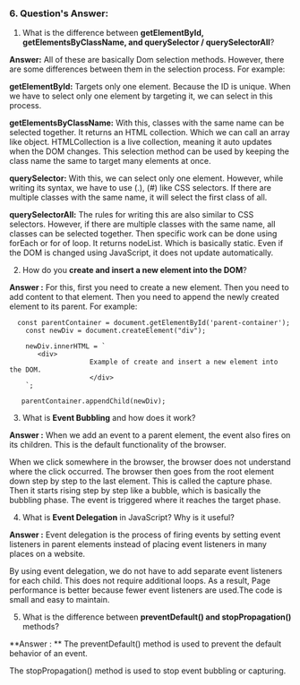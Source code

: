 
### 6. Question's Answer:

1. What is the difference between **getElementById, getElementsByClassName, and querySelector / querySelectorAll**?

**Answer:** All of these are basically Dom selection methods. However, there are some differences between them in the selection process. For example:

**getElementById:** Targets only one element. Because the ID is unique. When we have to select only one element by targeting it, we can select in this process.

**getElementsByClassName:** With this, classes with the same name can be selected together. It returns an HTML collection. Which we can call an array like object. HTMLCollection is a live collection, meaning it auto updates when the DOM changes. This selection method can be used by keeping the class name the same to target many elements at once.

**querySelector:** With this, we can select only one element. However, while writing its syntax, we have to use (.), (#) like CSS selectors. If there are multiple classes with the same name, it will select the first class of all.

**querySelectorAll:** The rules for writing this are also similar to CSS selectors. However, if there are multiple classes with the same name, all classes can be selected together. Then specific work can be done using forEach or for of loop. It returns nodeList. Which is basically static. Even if the DOM is changed using JavaScript, it does not update automatically.

2. How do you **create and insert a new element into the DOM**?

**Answer :** For this, first you need to create a new element. Then you need to add content to that element. Then you need to append the newly created element to its parent. For example:

```  
  const parentContainer = document.getElementById('parent-container');
    const newDiv = document.createElement("div");

    newDiv.innerHTML = `
       <div>
                    Example of create and insert a new element into the DOM.
                    </div>
    `;

   parentContainer.appendChild(newDiv);
   ```


3. What is **Event Bubbling** and how does it work?

**Answer :** When we add an event to a parent element, the event also fires on its children. This is the default functionality of the browser.

When we click somewhere in the browser, the browser does not understand where the click occurred. The browser then goes from the root element down step by step to the last element. This is called the capture phase. Then it starts rising step by step like a bubble, which is basically the bubbling phase. The event is triggered where it reaches the target phase.


4. What is **Event Delegation** in JavaScript? Why is it useful?

**Answer :** Event delegation is the process of firing events by setting event listeners in parent elements instead of placing event listeners in many places on a website.

By using event delegation, we do not have to add separate event listeners for each child. This does not require additional loops. As a result, Page performance is better because fewer event listeners are used.The code is small and easy to maintain.


5. What is the difference between **preventDefault() and stopPropagation()** methods?

**Answer : ** The preventDefault() method is used to prevent the default behavior of an event.

The stopPropagation() method is used to stop event bubbling or capturing.




